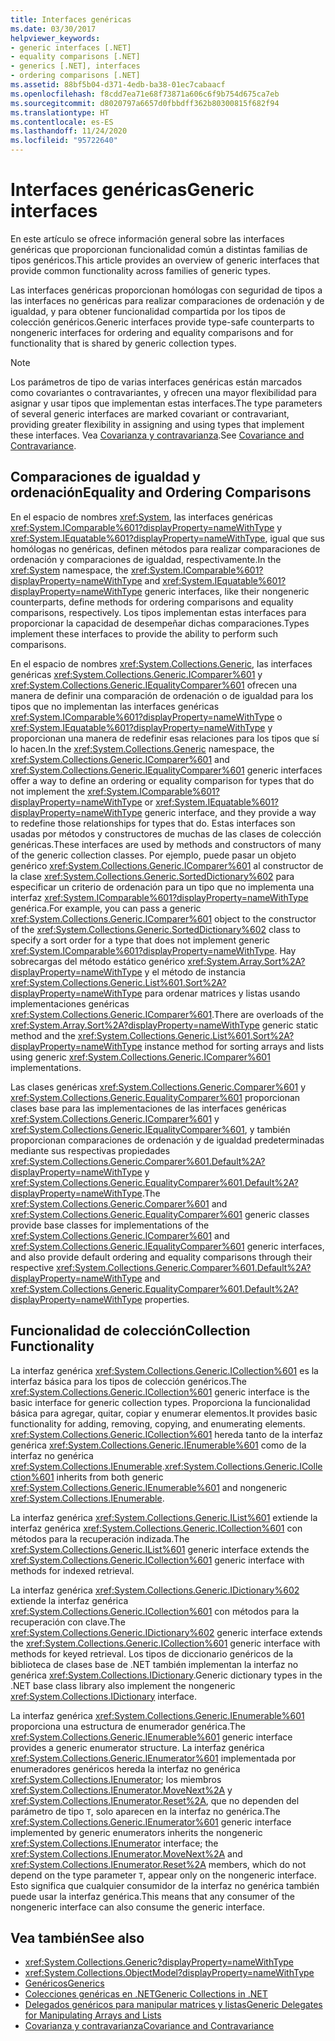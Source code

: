 ```yaml
---
title: Interfaces genéricas
ms.date: 03/30/2017
helpviewer_keywords:
- generic interfaces [.NET]
- equality comparisons [.NET]
- generics [.NET], interfaces
- ordering comparisons [.NET]
ms.assetid: 88bf5b04-d371-4edb-ba38-01ec7cabaacf
ms.openlocfilehash: f8cdd7ea71e68f73871a606c6f9b754d675ca7eb
ms.sourcegitcommit: d8020797a6657d0fbbdff362b80300815f682f94
ms.translationtype: HT
ms.contentlocale: es-ES
ms.lasthandoff: 11/24/2020
ms.locfileid: "95722640"
---
```

# <a name="generic-interfaces"></a><span data-ttu-id="6e366-102">Interfaces genéricas</span><span class="sxs-lookup"><span data-stu-id="6e366-102">Generic interfaces</span></span>

<span data-ttu-id="6e366-103">En este artículo se ofrece información general sobre las interfaces genéricas que proporcionan funcionalidad común a distintas familias de tipos genéricos.</span><span class="sxs-lookup"><span data-stu-id="6e366-103">This article provides an overview of generic interfaces that provide common functionality across families of generic types.</span></span>  
  
<span data-ttu-id="6e366-104">Las interfaces genéricas proporcionan homólogas con seguridad de tipos a las interfaces no genéricas para realizar comparaciones de ordenación y de igualdad, y para obtener funcionalidad compartida por los tipos de colección genéricos.</span><span class="sxs-lookup"><span data-stu-id="6e366-104">Generic interfaces provide type-safe counterparts to nongeneric interfaces for ordering and equality comparisons and for functionality that is shared by generic collection types.</span></span>  
  
> [!NOTE]
> <span data-ttu-id="6e366-105">Los parámetros de tipo de varias interfaces genéricas están marcados como covariantes o contravariantes, y ofrecen una mayor flexibilidad para asignar y usar tipos que implementan estas interfaces.</span><span class="sxs-lookup"><span data-stu-id="6e366-105">The type parameters of several generic interfaces are marked covariant or contravariant, providing greater flexibility in assigning and using types that implement these interfaces.</span></span> <span data-ttu-id="6e366-106">Vea [Covarianza y contravarianza](covariance-and-contravariance.md).</span><span class="sxs-lookup"><span data-stu-id="6e366-106">See [Covariance and Contravariance](covariance-and-contravariance.md).</span></span>  
  
## <a name="equality-and-ordering-comparisons"></a><span data-ttu-id="6e366-107">Comparaciones de igualdad y ordenación</span><span class="sxs-lookup"><span data-stu-id="6e366-107">Equality and Ordering Comparisons</span></span>  

 <span data-ttu-id="6e366-108">En el espacio de nombres <xref:System>, las interfaces genéricas <xref:System.IComparable%601?displayProperty=nameWithType> y <xref:System.IEquatable%601?displayProperty=nameWithType>, igual que sus homólogas no genéricas, definen métodos para realizar comparaciones de ordenación y comparaciones de igualdad, respectivamente.</span><span class="sxs-lookup"><span data-stu-id="6e366-108">In the <xref:System> namespace, the <xref:System.IComparable%601?displayProperty=nameWithType> and <xref:System.IEquatable%601?displayProperty=nameWithType> generic interfaces, like their nongeneric counterparts, define methods for ordering comparisons and equality comparisons, respectively.</span></span> <span data-ttu-id="6e366-109">Los tipos implementan estas interfaces para proporcionar la capacidad de desempeñar dichas comparaciones.</span><span class="sxs-lookup"><span data-stu-id="6e366-109">Types implement these interfaces to provide the ability to perform such comparisons.</span></span>  
  
 <span data-ttu-id="6e366-110">En el espacio de nombres <xref:System.Collections.Generic>, las interfaces genéricas <xref:System.Collections.Generic.IComparer%601> y <xref:System.Collections.Generic.IEqualityComparer%601> ofrecen una manera de definir una comparación de ordenación o de igualdad para los tipos que no implementan las interfaces genéricas <xref:System.IComparable%601?displayProperty=nameWithType> o <xref:System.IEquatable%601?displayProperty=nameWithType> y proporcionan una manera de redefinir esas relaciones para los tipos que sí lo hacen.</span><span class="sxs-lookup"><span data-stu-id="6e366-110">In the <xref:System.Collections.Generic> namespace, the <xref:System.Collections.Generic.IComparer%601> and <xref:System.Collections.Generic.IEqualityComparer%601> generic interfaces offer a way to define an ordering or equality comparison for types that do not implement the <xref:System.IComparable%601?displayProperty=nameWithType> or <xref:System.IEquatable%601?displayProperty=nameWithType> generic interface, and they provide a way to redefine those relationships for types that do.</span></span> <span data-ttu-id="6e366-111">Estas interfaces son usadas por métodos y constructores de muchas de las clases de colección genéricas.</span><span class="sxs-lookup"><span data-stu-id="6e366-111">These interfaces are used by methods and constructors of many of the generic collection classes.</span></span> <span data-ttu-id="6e366-112">Por ejemplo, puede pasar un objeto genérico <xref:System.Collections.Generic.IComparer%601> al constructor de la clase <xref:System.Collections.Generic.SortedDictionary%602> para especificar un criterio de ordenación para un tipo que no implementa una interfaz <xref:System.IComparable%601?displayProperty=nameWithType> genérica.</span><span class="sxs-lookup"><span data-stu-id="6e366-112">For example, you can pass a generic <xref:System.Collections.Generic.IComparer%601> object to the constructor of the <xref:System.Collections.Generic.SortedDictionary%602> class to specify a sort order for a type that does not implement generic <xref:System.IComparable%601?displayProperty=nameWithType>.</span></span> <span data-ttu-id="6e366-113">Hay sobrecargas del método estático genérico <xref:System.Array.Sort%2A?displayProperty=nameWithType> y el método de instancia <xref:System.Collections.Generic.List%601.Sort%2A?displayProperty=nameWithType> para ordenar matrices y listas usando implementaciones genéricas <xref:System.Collections.Generic.IComparer%601>.</span><span class="sxs-lookup"><span data-stu-id="6e366-113">There are overloads of the <xref:System.Array.Sort%2A?displayProperty=nameWithType> generic static method and the <xref:System.Collections.Generic.List%601.Sort%2A?displayProperty=nameWithType> instance method for sorting arrays and lists using generic <xref:System.Collections.Generic.IComparer%601> implementations.</span></span>  
  
 <span data-ttu-id="6e366-114">Las clases genéricas <xref:System.Collections.Generic.Comparer%601> y <xref:System.Collections.Generic.EqualityComparer%601> proporcionan clases base para las implementaciones de las interfaces genéricas <xref:System.Collections.Generic.IComparer%601> y <xref:System.Collections.Generic.IEqualityComparer%601>, y también proporcionan comparaciones de ordenación y de igualdad predeterminadas mediante sus respectivas propiedades <xref:System.Collections.Generic.Comparer%601.Default%2A?displayProperty=nameWithType> y <xref:System.Collections.Generic.EqualityComparer%601.Default%2A?displayProperty=nameWithType>.</span><span class="sxs-lookup"><span data-stu-id="6e366-114">The <xref:System.Collections.Generic.Comparer%601> and <xref:System.Collections.Generic.EqualityComparer%601> generic classes provide base classes for implementations of the <xref:System.Collections.Generic.IComparer%601> and <xref:System.Collections.Generic.IEqualityComparer%601> generic interfaces, and also provide default ordering and equality comparisons through their respective <xref:System.Collections.Generic.Comparer%601.Default%2A?displayProperty=nameWithType> and <xref:System.Collections.Generic.EqualityComparer%601.Default%2A?displayProperty=nameWithType> properties.</span></span>  
  
## <a name="collection-functionality"></a><span data-ttu-id="6e366-115">Funcionalidad de colección</span><span class="sxs-lookup"><span data-stu-id="6e366-115">Collection Functionality</span></span>  

 <span data-ttu-id="6e366-116">La interfaz genérica <xref:System.Collections.Generic.ICollection%601> es la interfaz básica para los tipos de colección genéricos.</span><span class="sxs-lookup"><span data-stu-id="6e366-116">The <xref:System.Collections.Generic.ICollection%601> generic interface is the basic interface for generic collection types.</span></span> <span data-ttu-id="6e366-117">Proporciona la funcionalidad básica para agregar, quitar, copiar y enumerar elementos.</span><span class="sxs-lookup"><span data-stu-id="6e366-117">It provides basic functionality for adding, removing, copying, and enumerating elements.</span></span> <span data-ttu-id="6e366-118"><xref:System.Collections.Generic.ICollection%601> hereda tanto de la interfaz genérica <xref:System.Collections.Generic.IEnumerable%601> como de la interfaz no genérica <xref:System.Collections.IEnumerable>.</span><span class="sxs-lookup"><span data-stu-id="6e366-118"><xref:System.Collections.Generic.ICollection%601> inherits from both generic <xref:System.Collections.Generic.IEnumerable%601> and nongeneric <xref:System.Collections.IEnumerable>.</span></span>  
  
 <span data-ttu-id="6e366-119">La interfaz genérica <xref:System.Collections.Generic.IList%601> extiende la interfaz genérica <xref:System.Collections.Generic.ICollection%601> con métodos para la recuperación indizada.</span><span class="sxs-lookup"><span data-stu-id="6e366-119">The <xref:System.Collections.Generic.IList%601> generic interface extends the <xref:System.Collections.Generic.ICollection%601> generic interface with methods for indexed retrieval.</span></span>  
  
 <span data-ttu-id="6e366-120">La interfaz genérica <xref:System.Collections.Generic.IDictionary%602> extiende la interfaz genérica <xref:System.Collections.Generic.ICollection%601> con métodos para la recuperación con clave.</span><span class="sxs-lookup"><span data-stu-id="6e366-120">The <xref:System.Collections.Generic.IDictionary%602> generic interface extends the <xref:System.Collections.Generic.ICollection%601> generic interface with methods for keyed retrieval.</span></span> <span data-ttu-id="6e366-121">Los tipos de diccionario genéricos de la biblioteca de clases base de .NET también implementan la interfaz no genérica <xref:System.Collections.IDictionary>.</span><span class="sxs-lookup"><span data-stu-id="6e366-121">Generic dictionary types in the .NET base class library also implement the nongeneric <xref:System.Collections.IDictionary> interface.</span></span>  
  
 <span data-ttu-id="6e366-122">La interfaz genérica <xref:System.Collections.Generic.IEnumerable%601> proporciona una estructura de enumerador genérica.</span><span class="sxs-lookup"><span data-stu-id="6e366-122">The <xref:System.Collections.Generic.IEnumerable%601> generic interface provides a generic enumerator structure.</span></span> <span data-ttu-id="6e366-123">La interfaz genérica <xref:System.Collections.Generic.IEnumerator%601> implementada por enumeradores genéricos hereda la interfaz no genérica <xref:System.Collections.IEnumerator>; los miembros <xref:System.Collections.IEnumerator.MoveNext%2A> y <xref:System.Collections.IEnumerator.Reset%2A>, que no dependen del parámetro de tipo `T`, solo aparecen en la interfaz no genérica.</span><span class="sxs-lookup"><span data-stu-id="6e366-123">The <xref:System.Collections.Generic.IEnumerator%601> generic interface implemented by generic enumerators inherits the nongeneric <xref:System.Collections.IEnumerator> interface; the <xref:System.Collections.IEnumerator.MoveNext%2A> and <xref:System.Collections.IEnumerator.Reset%2A> members, which do not depend on the type parameter `T`, appear only on the nongeneric interface.</span></span> <span data-ttu-id="6e366-124">Esto significa que cualquier consumidor de la interfaz no genérica también puede usar la interfaz genérica.</span><span class="sxs-lookup"><span data-stu-id="6e366-124">This means that any consumer of the nongeneric interface can also consume the generic interface.</span></span>  
  
## <a name="see-also"></a><span data-ttu-id="6e366-125">Vea también</span><span class="sxs-lookup"><span data-stu-id="6e366-125">See also</span></span>

- <xref:System.Collections.Generic?displayProperty=nameWithType>
- <xref:System.Collections.ObjectModel?displayProperty=nameWithType>
- [<span data-ttu-id="6e366-126">Genéricos</span><span class="sxs-lookup"><span data-stu-id="6e366-126">Generics</span></span>](index.md)
- [<span data-ttu-id="6e366-127">Colecciones genéricas en .NET</span><span class="sxs-lookup"><span data-stu-id="6e366-127">Generic Collections in .NET</span></span>](collections.md)
- [<span data-ttu-id="6e366-128">Delegados genéricos para manipular matrices y listas</span><span class="sxs-lookup"><span data-stu-id="6e366-128">Generic Delegates for Manipulating Arrays and Lists</span></span>](delegates-for-manipulating-arrays-and-lists.md)
- [<span data-ttu-id="6e366-129">Covarianza y contravarianza</span><span class="sxs-lookup"><span data-stu-id="6e366-129">Covariance and Contravariance</span></span>](covariance-and-contravariance.md)
